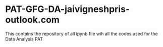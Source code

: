 # PAT-GFG-DA-jaivigneshpris-outlook.com
This contains the repository of all ipynb file wih all the codes used for the Data Analysis PAT
